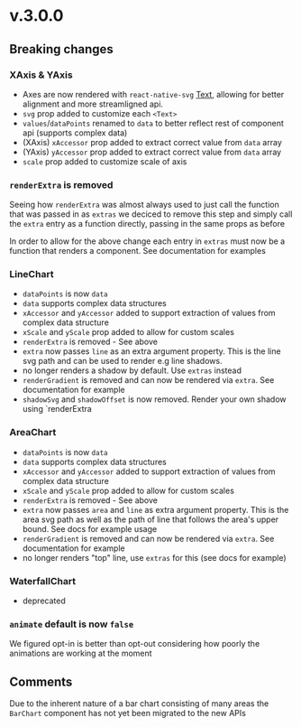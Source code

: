 # v.3.0.0

## Breaking changes

### XAxis & YAxis

* Axes are now rendered with `react-native-svg` [Text](https://github.com/react-native-community/react-native-svg#text), 
    allowing for better alignment and more streamligned api.
* `svg` prop added to customize each `<Text>`
* `values`/`dataPoints` renamed to `data` to better reflect rest of component api (supports complex data)
* (XAxis) `xAccessor` prop added to extract correct value from `data` array
* (YAxis) `yAccessor` prop added to extract correct value from `data` array
* `scale` prop added to customize scale of axis

### `renderExtra` is removed
Seeing how `renderExtra` was almost always used to just call 
the function that was passed in as `extras` we deciced to remove this step 
and simply call the `extra` entry as a function directly, passing in the same props as before

In order to allow for the above change each entry in `extras`
must now be a function that renders a component. See documentation for examples

### LineChart

* `dataPoints` is now `data`
* `data` supports complex data structures
* `xAccessor` and `yAccessor` added to support extraction of values from complex data structure
* `xScale` and `yScale` prop added to allow for custom scales
* `renderExtra` is removed - See above
* `extra` now passes `line` as an extra argument property. This is the line svg path
    and can be used to render e.g line shadows.
* no longer renders a shadow by default. Use `extras` instead
* `renderGradient` is removed and can now be rendered via `extra`. See documentation for example
* `shadowSvg` and `shadowOffset` is now removed. Render your own shadow using `renderExtra

### AreaChart
* `dataPoints` is now `data`
* `data` supports complex data structures
* `xAccessor` and `yAccessor` added to support extraction of values from complex data structure
* `xScale` and `yScale` prop added to allow for custom scales
* `renderExtra` is removed - See above
* `extra` now passes `area` and `line` as extra argument property. 
    This is the area svg path as well as the path of line that follows the area's upper bound. See docs for example usage
* `renderGradient` is removed and can now be rendered via `extra`. See documentation for example
* no longer renders "top" line, use `extras` for this (see docs for example)

### WaterfallChart
* deprecated
 
### `animate` default is now `false`
We figured opt-in is better than opt-out considering how poorly the animations are working at the moment

## Comments

Due to the inherent nature of a bar chart consisting of many areas the `BarChart` component has not yet been migrated to the new APIs  
